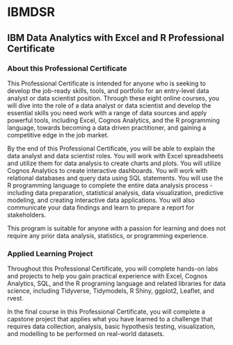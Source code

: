 # IBMDSR
## IBM Data Analytics with Excel and R Professional Certificate

### About this Professional Certificate


This Professional Certificate is intended for anyone who is seeking to develop the job-ready skills, tools, and portfolio for an entry-level data analyst or data scientist position. Through these eight online courses, you will dive into the role of a data analyst or data scientist and develop the essential skills you need work with a range of data sources and apply powerful tools, including Excel, Cognos Analytics, and the R programming language, towards becoming a data driven practitioner, and gaining a competitive edge in the job market.

By the end of this Professional Certificate, you will be able to explain the data analyst and data scientist roles. You will work with Excel spreadsheets and utilize them for data analysis to create charts and plots. You will utilize Cognos Analytics to create interactive dashboards. You will work with relational databases and query data using SQL statements. You will use the R programming language to complete the entire data analysis process - including data preparation, statistical analysis, data visualization, predictive modeling, and creating interactive data applications. You will also communicate your data findings and learn to prepare a report for stakeholders.

This program is suitable for anyone with a passion for learning and does not require any prior data analysis, statistics, or programming experience.
### Applied Learning Project

Throughout this Professional Certificate, you will complete hands-on labs and projects to help you gain practical experience with Excel, Cognos Analytics, SQL, and the R programing language and related libraries for data science, including Tidyverse, Tidymodels, R Shiny, ggplot2, Leaflet, and rvest.

In the final course in this Professional Certificate, you will complete a capstone project that applies what you have learned to a challenge that requires data collection, analysis, basic hypothesis testing, visualization, and modelling to be performed on real-world datasets.
